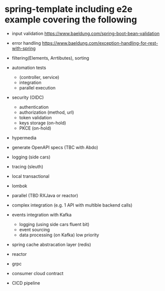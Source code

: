 # spring-template including e2e example covering the following
- input validation https://www.baeldung.com/spring-boot-bean-validation 
- error handling https://www.baeldung.com/exception-handling-for-rest-with-spring
- filtering(Elements, Arrtibutes), sorting
- automation tests 
    - (controller, service)
	- integration 
    - parallel execution
- security  (OIDC)
	- authentication
	- authorization (method, url)
	- token validation
	- keys storage (on-hold)
	- PKCE (on-hold)
- hypermedia
- generate OpenAPI specs (TBC with Abdo)
- logging (side cars)
- tracing (sleuth)
- local transactional 
- lombok
- parallel (TBD RXJava or reactor)
- complex integration (e.g. 1 API with multible backend calls)
- events integration with Kafka
	- logging (using side cars fluent bit)
	- event sourcing
	- data processing (on Kafka) low priority
- spring cache abstracation layer (redis)

- reactor
- grpc
- consumer cloud contract
- CICD pipeline

